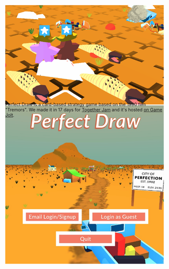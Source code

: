 [_metadata_:template]: - "project"
[_metadata_:title]: - "Perfect Draw"
[_metadata_:summary]: - "A card-based strategy game based on Tremors for Together Jam"
[_metadata_:tags]: - "code,gamedev,C#,Unity"
[_metadata_:image]: - "perfect-draw.jpg"
[_metadata_:date]: - "2022-07-03"

<div style="height:293px;" class="project-image-container">
    <img class="project-image" src="/images/perfect-draw-1.png">
    <img class="project-image" src="/images/perfect-draw.jpg">
</div>

Perfect Draw is a card-based strategy game based on the 1990 film "Tremors".
We made it in 17 days for [Together Jam](https://gamejolt.com/c/togetherjam) and it's hosted [on Game Jolt](https://gamejolt.com/games/perfect_draw/730210).
